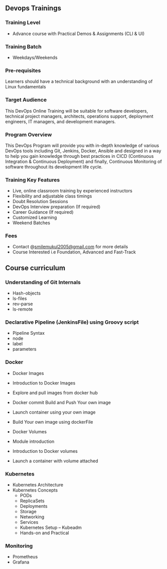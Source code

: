 ## Devops Trainings

### Training Level
- Advance course with Practical Demos & Assignments (CLI & UI)

### Training Batch
- Weekdays/Weekends

### Pre-requisites
Learners should have a technical background with an understanding of Linux fundamentals

### Target Audience
This DevOps Online Training will be suitable for software developers, technical project managers, architects, operations support, deployment engineers, IT managers, and development managers.

### Program Overview
This DevOps Program will provide you with in-depth knowledge of various DevOps tools including Git, Jenkins, Docker, Ansible and designed in a way to help you gain knowledge through best practices in CICD (Continuous Integration & Continuous Deployment) and finally, Continuous Monitoring of software throughout its development life cycle.

### Training Key Features
- Live, online classroom training by experienced instructors
- Flexibility and adjustable class timings
- Doubt Resolution Sessions
- DevOps Interview preparation (If required)
- Career Guidance (If required)
- Customized Learning
- Weekend Batches

### Fees
- Contact @smilemukul2005@gmail.com for more details
- Course Interested i.e Foundation, Advanced and Fast-Track

## Course curriculum

### Understanding of Git Internals
- Hash-objects
- ls-files
- rev-parse
- ls-remote

### Declarative Pipeline (JenkinsFile) using Groovy script
- Pipeline Syntax
 - node
 - label
 - parameters

### Docker
- Docker Images
 - Introduction to Docker Images
 - Explore and pull images from docker hub
 - Docker commit Build and Push Your own image
 - Launch container using your own image
 - Build Your own image using dockerFile

- Docker Volumes
 - Module introduction
 - Introduction to Docker volumes
 - Launch a container with volume attached

### Kubernetes
- Kubernetes Architecture
- Kubernetes Concepts
  - PODs
  - ReplicaSets
  - Deployments
  - Storage
  - Networking
  - Services
  - Kubernetes Setup – Kubeadm
  - Hands-on and Practical

### Monitoring
- Prometheus
- Grafana

